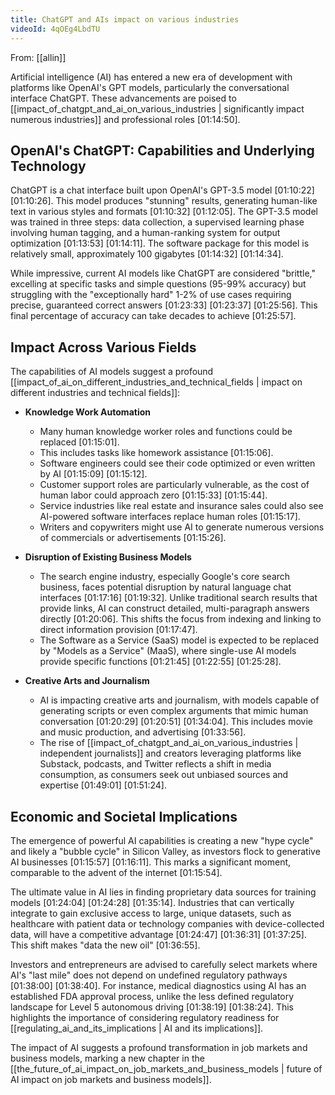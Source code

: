 ```yaml
---
title: ChatGPT and AIs impact on various industries
videoId: 4qOEg4LbdTU
---
```


From: [[allin]] <br/> 

Artificial intelligence (AI) has entered a new era of development with platforms like OpenAI's GPT models, particularly the conversational interface ChatGPT. These advancements are poised to [[impact_of_chatgpt_and_ai_on_various_industries | significantly impact numerous industries]] and professional roles <a class="yt-timestamp" data-t="01:14:50">[01:14:50]</a>.

## OpenAI's ChatGPT: Capabilities and Underlying Technology
ChatGPT is a chat interface built upon OpenAI's GPT-3.5 model <a class="yt-timestamp" data-t="01:10:22">[01:10:22]</a> <a class="yt-timestamp" data-t="01:10:26">[01:10:26]</a>. This model produces "stunning" results, generating human-like text in various styles and formats <a class="yt-timestamp" data-t="01:10:32">[01:10:32]</a> <a class="yt-timestamp" data-t="01:12:05">[01:12:05]</a>. The GPT-3.5 model was trained in three steps: data collection, a supervised learning phase involving human tagging, and a human-ranking system for output optimization <a class="yt-timestamp" data-t="01:13:53">[01:13:53]</a> <a class="yt-timestamp" data-t="01:14:11">[01:14:11]</a>. The software package for this model is relatively small, approximately 100 gigabytes <a class="yt-timestamp" data-t="01:14:32">[01:14:32]</a> <a class="yt-timestamp" data-t="01:14:34">[01:14:34]</a>.

While impressive, current AI models like ChatGPT are considered "brittle," excelling at specific tasks and simple questions (95-99% accuracy) but struggling with the "exceptionally hard" 1-2% of use cases requiring precise, guaranteed correct answers <a class="yt-timestamp" data-t="01:23:33">[01:23:33]</a> <a class="yt-timestamp" data-t="01:23:37">[01:23:37]</a> <a class="yt-timestamp" data-t="01:25:56">[01:25:56]</a>. This final percentage of accuracy can take decades to achieve <a class="yt-timestamp" data-t="01:25:57">[01:25:57]</a>.

## Impact Across Various Fields
The capabilities of AI models suggest a profound [[impact_of_ai_on_different_industries_and_technical_fields | impact on different industries and technical fields]]:

*   **Knowledge Work Automation**
    *   Many human knowledge worker roles and functions could be replaced <a class="yt-timestamp" data-t="01:15:01">[01:15:01]</a>.
    *   This includes tasks like homework assistance <a class="yt-timestamp" data-t="01:15:06">[01:15:06]</a>.
    *   Software engineers could see their code optimized or even written by AI <a class="yt-timestamp" data-t="01:15:09">[01:15:09]</a> <a class="yt-timestamp" data-t="01:15:12">[01:15:12]</a>.
    *   Customer support roles are particularly vulnerable, as the cost of human labor could approach zero <a class="yt-timestamp" data-t="01:15:33">[01:15:33]</a> <a class="yt-timestamp" data-t="01:15:44">[01:15:44]</a>.
    *   Service industries like real estate and insurance sales could also see AI-powered software interfaces replace human roles <a class="yt-timestamp" data-t="01:15:17">[01:15:17]</a>.
    *   Writers and copywriters might use AI to generate numerous versions of commercials or advertisements <a class="yt-timestamp" data-t="01:15:26">[01:15:26]</a>.

*   **Disruption of Existing Business Models**
    *   The search engine industry, especially Google's core search business, faces potential disruption by natural language chat interfaces <a class="yt-timestamp" data-t="01:17:16">[01:17:16]</a> <a class="yt-timestamp" data-t="01:19:32">[01:19:32]</a>. Unlike traditional search results that provide links, AI can construct detailed, multi-paragraph answers directly <a class="yt-timestamp" data-t="01:20:06">[01:20:06]</a>. This shifts the focus from indexing and linking to direct information provision <a class="yt-timestamp" data-t="01:17:47">[01:17:47]</a>.
    *   The Software as a Service (SaaS) model is expected to be replaced by "Models as a Service" (MaaS), where single-use AI models provide specific functions <a class="yt-timestamp" data-t="01:21:45">[01:21:45]</a> <a class="yt-timestamp" data-t="01:22:55">[01:22:55]</a> <a class="yt-timestamp" data-t="01:25:28">[01:25:28]</a>.

*   **Creative Arts and Journalism**
    *   AI is impacting creative arts and journalism, with models capable of generating scripts or even complex arguments that mimic human conversation <a class="yt-timestamp" data-t="01:20:29">[01:20:29]</a> <a class="yt-timestamp" data-t="01:20:51">[01:20:51]</a> <a class="yt-timestamp" data-t="01:34:04">[01:34:04]</a>. This includes movie and music production, and advertising <a class="yt-timestamp" data-t="01:33:56">[01:33:56]</a>.
    *   The rise of [[impact_of_chatgpt_and_ai_on_various_industries | independent journalists]] and creators leveraging platforms like Substack, podcasts, and Twitter reflects a shift in media consumption, as consumers seek out unbiased sources and expertise <a class="yt-timestamp" data-t="01:49:01">[01:49:01]</a> <a class="yt-timestamp" data-t="01:51:24">[01:51:24]</a>.

## Economic and Societal Implications
The emergence of powerful AI capabilities is creating a new "hype cycle" and likely a "bubble cycle" in Silicon Valley, as investors flock to generative AI businesses <a class="yt-timestamp" data-t="01:15:57">[01:15:57]</a> <a class="yt-timestamp" data-t="01:16:11">[01:16:11]</a>. This marks a significant moment, comparable to the advent of the internet <a class="yt-timestamp" data-t="01:15:54">[01:15:54]</a>.

The ultimate value in AI lies in finding proprietary data sources for training models <a class="yt-timestamp" data-t="01:24:04">[01:24:04]</a> <a class="yt-timestamp" data-t="01:24:28">[01:24:28]</a> <a class="yt-timestamp" data-t="01:35:14">[01:35:14]</a>. Industries that can vertically integrate to gain exclusive access to large, unique datasets, such as healthcare with patient data or technology companies with device-collected data, will have a competitive advantage <a class="yt-timestamp" data-t="01:24:47">[01:24:47]</a> <a class="yt-timestamp" data-t="01:36:31">[01:36:31]</a> <a class="yt-timestamp" data-t="01:37:25">[01:37:25]</a>. This shift makes "data the new oil" <a class="yt-timestamp" data-t="01:36:55">[01:36:55]</a>.

Investors and entrepreneurs are advised to carefully select markets where AI's "last mile" does not depend on undefined regulatory pathways <a class="yt-timestamp" data-t="01:38:00">[01:38:00]</a> <a class="yt-timestamp" data-t="01:38:40">[01:38:40]</a>. For instance, medical diagnostics using AI has an established FDA approval process, unlike the less defined regulatory landscape for Level 5 autonomous driving <a class="yt-timestamp" data-t="01:38:19">[01:38:19]</a> <a class="yt-timestamp" data-t="01:38:24">[01:38:24]</a>. This highlights the importance of considering regulatory readiness for [[regulating_ai_and_its_implications | AI and its implications]].

The impact of AI suggests a profound transformation in job markets and business models, marking a new chapter in the [[the_future_of_ai_impact_on_job_markets_and_business_models | future of AI impact on job markets and business models]].